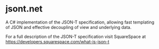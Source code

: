 # jsont.net
A C# implementation of the JSON-T specification, allowing fast templating of JSON and effective decoupling of view and underlying data.

For a full description of the JSON-T specification visit SquareSpace at https://developers.squarespace.com/what-is-json-t
